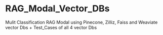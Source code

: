 # RAG_Modal_Vector_DBs
Mulit Classification RAG Modal using Pinecone, Zilliz, Faiss and Weaviate vector Dbs + Test_Cases of all 4 vector Dbs 
